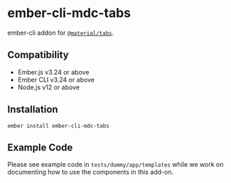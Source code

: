 ember-cli-mdc-tabs
======================

ember-cli addon for [`@material/tabs`](https://github.com/material-components/material-components-web/tree/master/packages/mdc-tabs).


Compatibility
------------------------------------------------------------------------------

* Ember.js v3.24 or above
* Ember CLI v3.24 or above
* Node.js v12 or above


Installation
------------

    ember install ember-cli-mdc-tabs
    
Example Code
---------------

Please see example code in `tests/dummy/app/templates` while we work on documenting how to 
use the components in this add-on.
